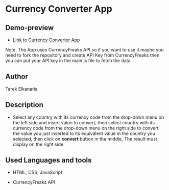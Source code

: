 # Currency Converter App

## Demo-preview

- [Link to Currency Converter App](https://tarekelkanaria.github.io/frontend-practices/currency-converter/index.html)

Note: The App uses CurrencyFreaks API so if you want to use it maybe you need to fork the repository and create API Key from CurrencyFreaks then you can put your API key in the main.js file to fetch the data.

## Author

Tarek Elkanaria

## Description

- Select any country with its currency code from the drop-down menu on the left side and insert value to convert, then select country with its currency code from the drop-down menu on the right side to convert the value you just inserted to its equivalent value in the country you selected, then click on **convert** button in the middle, The result must display on the right side.

## Used Languages and tools

- HTML, CSS, JavaScript

- CurrencyFreaks API

